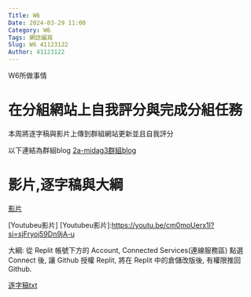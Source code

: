 ```yaml
---
Title: W6
Date: 2024-03-29 11:00
Category: W6
Tags: 網誌編寫
Slug: W6 41123122
Author: 41123122
---
```


W6所做事情

<!-- PELICAN_END_SUMMARY -->

# 在分組網站上自我評分與完成分組任務
本周將逐字稿與影片上傳到群組網站更新並且自我評分

以下連結為群組blog
<a href="https://mdecd2024.github.io/2a-midag3/blog/W4.html">2a-midag3群組blog</a>

# 影片,逐字稿與大綱
<a href="https://nfuedu-my.sharepoint.com/:v:/g/personal/41123122_nfu_edu_tw/EYzDrllRUBdJlbn-Wu1oj7UBZYqLV3JW-SUguZ7tsOqs9g?e=cwSQqO&nav=eyJyZWZlcnJhbEluZm8iOnsicmVmZXJyYWxBcHAiOiJTdHJlYW1XZWJBcHAiLCJyZWZlcnJhbFZpZXciOiJTaGFyZURpYWxvZy1MaW5rIiwicmVmZXJyYWxBcHBQbGF0Zm9ybSI6IldlYiIsInJlZmVycmFsTW9kZSI6InZpZXcifX0%3D">影片</a>

[Youtubeu影片]
[Youtubeu影片]:https://youtu.be/cm0moUerx1I?si=sjFryoj59Dn9jA-u

大綱:
從 Replit 帳號下方的 Account,
 Connected Services(連線服務區) 點選 Connect 後, 讓 Github 授權 Replit, 將在 Replit 中的倉儲改版後, 有權限推回 Github.

<a href="https://nfuedu-my.sharepoint.com/:t:/g/personal/41123122_nfu_edu_tw/EY30KbqT2_BOtsXWNxN25tUBMMLHamPTcgMod37c4FmIaQ?e=p8GwRp">逐字稿txt</a>
